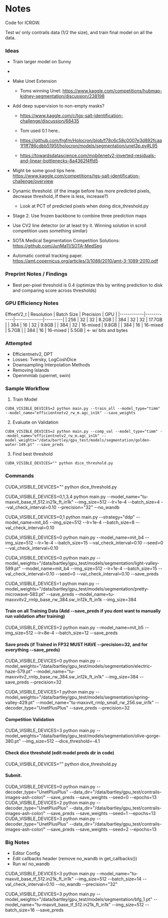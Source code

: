 # Notes

Code for ICRGW.

Test w/ only contrails data (1/2 the size), and train final model on all the data.

### Ideas

- Train larger model on Sunny
- 

- Make Unet Extension
    - Toms winning Unet: https://www.kaggle.com/competitions/hubmap-kidney-segmentation/discussion/238198
- Add deep supervision to non-empty masks?
    - https://www.kaggle.com/c/tgs-salt-identification-challenge/discussion/68435
    - Tom used 0.1 here..


    - https://github.com/frgfm/Holocron/blob/f78c6c58c0007e3d892fcaa1f1ff786cdbb5195f/holocron/models/segmentation/unet3p.py#L95
    - https://towardsdatascience.com/mobilenetv2-inverted-residuals-and-linear-bottlenecks-8a4362f4ffd5

- Might be some good tips here. https://www.kaggle.com/competitions/tgs-salt-identification-challenge/overview

- Dynamic threshold. (if the image before has more predicted pixels, decrease threshold,.If there is less, increase?)
    - Look at PCT of predicted pixels when doing dice_threshold.py

- Stage 2. Use frozen backbone to combine three prediction maps

- Use CV2 line detector (or at least try it. Winning solution in scroll competition uses something similar)
- SOTA Medical Segmentation Competition Solutions: https://github.com/JunMa11/SOTA-MedSeg
- Automatic contrail tracking paper. https://amt.copernicus.org/articles/3/1089/2010/amt-3-1089-2010.pdf

### Preprint Notes / Findings

- Best per-pixel threshold is 0.4 (optimize this by writing prediction to disk and comparing score across thresholds)

### GPU Efficiency Notes

EffnetV2_t
| Resolution | Batch Size | Precision    | GPU     |
|------------|------------|--------------|---------|
| 256        | 32         | 32           | 8.2GB   |
| 384        | 32         | 32           | 17.7GB  |
| 384        | 16         | 32           | 9.8GB   |
| 384        | 32         | 16-mixed     | 9.8GB   |
| 384        | 16         | 16-mixed     | 5.7GB   |
| 384        | 16         | 16-mixed     | 5.5GB   | <- w/ bits and bytes


### Attempted

- Efficientnetv2, DPT
- Losses: Tversky, LogCoshDice
- Downsampling Interpolation Methods
- Removing Islands
- Openmmlab (upernet, swin)

### Sample Workflow

1. Train Model

`CUDA_VISIBLE_DEVICES=2 python main.py --train_all --model_type="timm" --model_name="efficientnetv2_rw_m.agc_in1k" --save_weights`

2. Evaluate on Validation

`CUDA_VISIBLE_DEVICES=2 python main.py --comp_val --model_type="timm" --model_name="efficientnetv2_rw_m.agc_in1k" --model_weights="/data/bartley/gpu_test/models/segmentation/golden-water-149.pt" --save_preds`

3. Find best threshold

`CUDA_VISIBLE_DEVICES="" python dice_threshold.py`

### Commands

CUDA_VISIBLE_DEVICES="" python dice_threshold.py

CUDA_VISIBLE_DEVICES=0,1,3,4 python main.py --model_name="tu-maxvit_base_tf_512.in21k_ft_in1k" --img_size=512 --lr=1e-4 --batch_size=4 --val_check_interval=0.10 --precision="32" --no_wandb

CUDA_VISIBLE_DEVICES=0,1 python main.py --strategy="ddp" --model_name=mit_b5 --img_size=512 --lr=1e-4 --batch_size=8 --val_check_interval=0.10

CUDA_VISIBLE_DEVICES=0 python main.py --model_name=mit_b4 --img_size=512 --lr=1e-4 --batch_size=15 --val_check_interval=0.10 --seed=0 --val_check_interval=0.10



CUDA_VISIBLE_DEVICES=0 python main.py --model_weights="/data/bartley/gpu_test/models/segmentation/light-valley-599.pt" --model_name=mit_b4 --img_size=512 --lr=1e-4 --batch_size=15 --val_check_interval=0.10 --seed=0 --val_check_interval=0.10 --save_preds

CUDA_VISIBLE_DEVICES=1 python main.py --model_weights="/data/bartley/gpu_test/models/segmentation/pretty-microwave-583.pt" --save_preds --model_name=tu-maxxvitv2_rmlp_base_rw_384.sw_in12k_ft_in1k --img_size=384

#### Train on all Training Data (Add --save_preds if you dont want to manually run validation after training)
CUDA_VISIBLE_DEVICES=2 python main.py --model_name=mit_b5 --img_size=512 --lr=8e-4 --batch_size=12 --save_preds

#### Save preds (if Trained in FP32 MUST HAVE --precision=32, and for everything --save_preds)
CUDA_VISIBLE_DEVICES=0 python main.py --model_weights="/data/bartley/gpu_test/models/segmentation/electric-haze-579.pt" --model_name="tu-maxxvitv2_rmlp_base_rw_384.sw_in12k_ft_in1k" --img_size=384 --save_preds --precision=32

CUDA_VISIBLE_DEVICES=1 python main.py --model_weights="/data/bartley/gpu_test/models/segmentation/spring-valley-429.pt" --model_name="tu-maxxvit_rmlp_small_rw_256.sw_in1k" --decoder_type="UnetPlusPlus" --save_preds --precision=32

#### Competition Validation
CUDA_VISIBLE_DEVICES=3 python main.py --model_weights="/data/bartley/gpu_test/models/segmentation/olive-gorge-380.pt" --img_size=512 --dice_threshold=-4.1

#### Check dice threshold (edit model preds dir in code)
CUDA_VISIBLE_DEVICES="" python dice_threshold.py

#### Submit.

CUDA_VISIBLE_DEVICES=0 python main.py --decoder_type="UnetPlusPlus" --data_dir="/data/bartley/gpu_test/contrails-images-ash-color/" --save_preds --save_weights --seed=0 --epochs=13
CUDA_VISIBLE_DEVICES=2 python main.py --decoder_type="UnetPlusPlus" --data_dir="/data/bartley/gpu_test/contrails-images-ash-color/" --save_preds --save_weights --seed=1 --epochs=13
CUDA_VISIBLE_DEVICES=3 python main.py --decoder_type="UnetPlusPlus" --data_dir="/data/bartley/gpu_test/contrails-images-ash-color/" --save_preds --save_weights --seed=2 --epochs=13


### Big Notes

- Editor Config
- Edit callbacks header (remove no_wandb in get_callbacks())
- Run w/ no_wandb

CUDA_VISIBLE_DEVICES=3 python main.py --model_name="tu-maxvit_base_tf_512.in21k_ft_in1k" --img_size=512 --batch_size=14 --val_check_interval=0.10 --no_wandb --precision="32"

CUDA_VISIBLE_DEVICES=3 python main.py --model_weights="/data/bartley/gpu_test/models/segmentation/bfg_1.pt" --model_name="tu-maxvit_base_tf_512.in21k_ft_in1k" --img_size=512 --batch_size=16 --save_preds